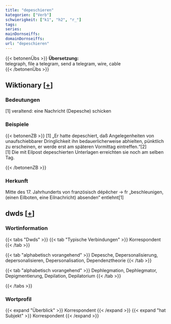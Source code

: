 ```yaml
---
title: "depeschieren"
kategorien: ["Verb"]
schwierigkeit: ["k1", "h2", "r_"]
tags:
series:
mainDornseiffs:
domainDornseiffs:
url: "depeschieren"
---
```


{{< betonenÜbs >}}
**Übersetzung:**  
telegraph, file a telegram, send a telegram, wire, cable  
{{< /betonenÜbs >}}

## Wiktionary [[+](https://de.wiktionary.org/wiki/depeschieren)]

### Bedeutungen
[1] veraltend: eine Nachricht (Depesche) schicken  

### Beispiele
{{< betonenZB >}}
[1] „Er hatte depeschiert, daß Angelegenheiten von unaufschiebbarer Dringlichkeit ihn bedauerlicherweise abhielten, pünktlich zu erscheinen, er werde erst am späteren Vormittag eintreffen.“[2]  
[1] Die mit Eilpost depeschierten Unterlagen erreichten sie noch am selben Tag.  

{{< /betonenZB >}}
### Herkunft
Mitte des 17. Jahrhunderts von französisch dépêcher → fr „beschleunigen, (einen Eilboten, eine Eilnachricht) absenden“ entlehnt[1]  



## dwds [[+](https://www.dwds.de/wb/depeschieren)]

### Wortinformation
{{< tabs "Dwds" >}}
{{< tab "Typische Verbindungen" >}}
Korrespondent
{{< /tab >}}

{{< tab "alphabetisch vorangehend" >}}
Depesche, Depersonalisierung, depersonalisieren, Depersonalisation, Dependenztheorie
{{< /tab >}}

{{< tab "alphabetisch vorangehend" >}}
Dephlegmation, Dephlegmator, Depigmentierung, Depilation, Depilatorium
{{< /tab >}}

{{< /tabs >}}

### Wortprofil
{{< expand "Überblick" >}} Korrespondent {{< /expand >}}
{{< expand "hat Subjekt" >}} Korrespondent {{< /expand >}}

